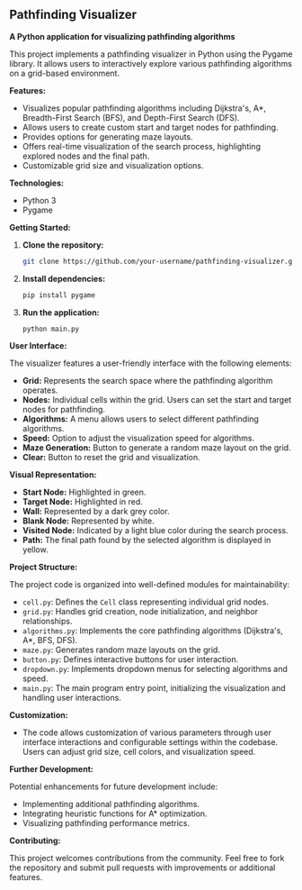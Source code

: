 ## **Pathfinding Visualizer**

**A Python application for visualizing pathfinding algorithms**

This project implements a pathfinding visualizer in Python using the Pygame library. It allows users to interactively explore various pathfinding algorithms on a grid-based environment.

**Features:**

* Visualizes popular pathfinding algorithms including Dijkstra's, A*, Breadth-First Search (BFS), and Depth-First Search (DFS).
* Allows users to create custom start and target nodes for pathfinding.
* Provides options for generating maze layouts.
* Offers real-time visualization of the search process, highlighting explored nodes and the final path.
* Customizable grid size and visualization options.

**Technologies:**

* Python 3
* Pygame

**Getting Started:**

1. **Clone the repository:**

   ```bash
   git clone https://github.com/your-username/pathfinding-visualizer.git
   ```

2. **Install dependencies:**

   ```bash
   pip install pygame
   ```

3. **Run the application:**

   ```bash
   python main.py
   ```

**User Interface:**

The visualizer features a user-friendly interface with the following elements:

* **Grid:** Represents the search space where the pathfinding algorithm operates.
* **Nodes:** Individual cells within the grid. Users can set the start and target nodes for pathfinding.
* **Algorithms:** A menu allows users to select different pathfinding algorithms.
* **Speed:** Option to adjust the visualization speed for algorithms.
* **Maze Generation:** Button to generate a random maze layout on the grid.
* **Clear:** Button to reset the grid and visualization.

**Visual Representation:**

* **Start Node:** Highlighted in green.
* **Target Node:** Highlighted in red.
* **Wall:** Represented by a dark grey color.
* **Blank Node:** Represented by white.
* **Visited Node:** Indicated by a light blue color during the search process.
* **Path:** The final path found by the selected algorithm is displayed in yellow.

**Project Structure:**

The project code is organized into well-defined modules for maintainability:

* `cell.py`: Defines the `Cell` class representing individual grid nodes.
* `grid.py`: Handles grid creation, node initialization, and neighbor relationships.
* `algorithms.py`: Implements the core pathfinding algorithms (Dijkstra's, A*, BFS, DFS).
* `maze.py`: Generates random maze layouts on the grid.
* `button.py`: Defines interactive buttons for user interaction.
* `dropdown.py`: Implements dropdown menus for selecting algorithms and speed.
* `main.py`: The main program entry point, initializing the visualization and handling user interactions.

**Customization:**

* The code allows customization of various parameters through user interface interactions and configurable settings within the codebase. Users can adjust grid size, cell colors, and visualization speed.

**Further Development:**

Potential enhancements for future development include:

* Implementing additional pathfinding algorithms.
* Integrating heuristic functions for A* optimization.
* Visualizing pathfinding performance metrics.

**Contributing:**

This project welcomes contributions from the community. Feel free to fork the repository and submit pull requests with improvements or additional features.
